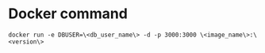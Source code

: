 # Docker command 
```
docker run -e DBUSER=\<db_user_name\> -d -p 3000:3000 \<image_name\>:\<version\>
```
